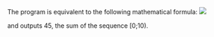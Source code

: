 The program is equivalent to the following mathematical formula:
<img src="https://latex.codecogs.com/svg.latex?%5Csum_%7Bn%3D0%7D%5E%7B9%7Dn%20%3D%200%20&plus;%201%20&plus;%202%20&plus;%203%20&plus;%204%20&plus;%205%20&plus;%206%20&plus;%207%20&plus;%208%20&plus;%209%20%3D%2045"/>

and outputs 45, the sum of the sequence [0;10).

